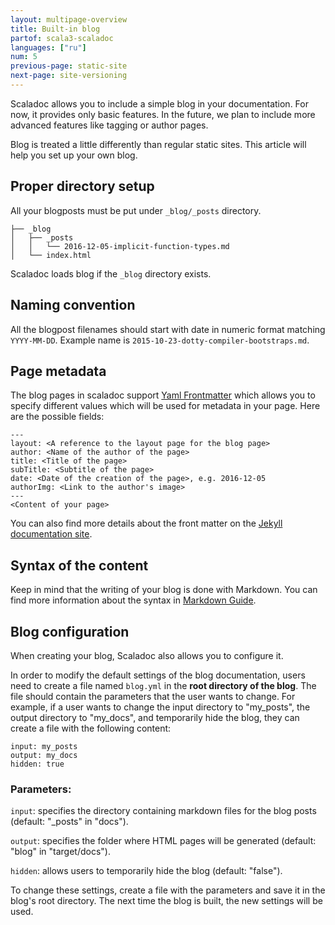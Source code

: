 ```yaml
---
layout: multipage-overview
title: Built-in blog
partof: scala3-scaladoc
languages: ["ru"]
num: 5
previous-page: static-site
next-page: site-versioning
---
```


Scaladoc allows you to include a simple blog in your documentation. For now, it
provides only basic features. In the future, we plan to include more advanced
features like tagging or author pages.

Blog is treated a little differently than regular static sites. This article will help you set up your own blog.

## Proper directory setup

All your blogposts must be put under `_blog/_posts` directory.


```
├── _blog
│   ├── _posts
│   │   └── 2016-12-05-implicit-function-types.md
│   └── index.html
```

Scaladoc loads blog if the `_blog` directory exists.

## Naming convention

All the blogpost filenames should start with date in numeric format matching `YYYY-MM-DD`.
Example name is `2015-10-23-dotty-compiler-bootstraps.md`.

## Page metadata

The blog pages in scaladoc support [Yaml Frontmatter](https://assemble.io/docs/YAML-front-matter.html) which allows you to specify different values which will be used for metadata in your page. Here are the possible fields:

```
---
layout: <A reference to the layout page for the blog page>
author: <Name of the author of the page>
title: <Title of the page>
subTitle: <Subtitle of the page>
date: <Date of the creation of the page>, e.g. 2016-12-05
authorImg: <Link to the author's image>
---
<Content of your page>
```

You can also find more details about the front matter on the [Jekyll documentation site](https://jekyllrb.com/docs/front-matter/).

## Syntax of the content
Keep in mind that the writing of your blog is done with Markdown. You can find more information about the syntax in [Markdown Guide](https://www.markdownguide.org/basic-syntax/).

## Blog configuration
When creating your blog, Scaladoc also allows you to configure it.

In order to modify the default settings of the blog documentation, users need to create a file named `blog.yml` in the **root directory of the blog**. The file should contain the parameters that the user wants to change. For example, if a user wants to change the input directory to "my_posts", the output directory to "my_docs", and temporarily hide the blog, they can create a file with the following content:

```
input: my_posts
output: my_docs
hidden: true
```

### Parameters:

`input`: specifies the directory containing markdown files for the blog posts (default: "_posts" in "docs").

`output`: specifies the folder where HTML pages will be generated (default: "blog" in "target/docs").

`hidden`: allows users to temporarily hide the blog (default: "false").

To change these settings, create a file with the parameters and save it in the blog's root directory. The next time the blog is built, the new settings will be used.